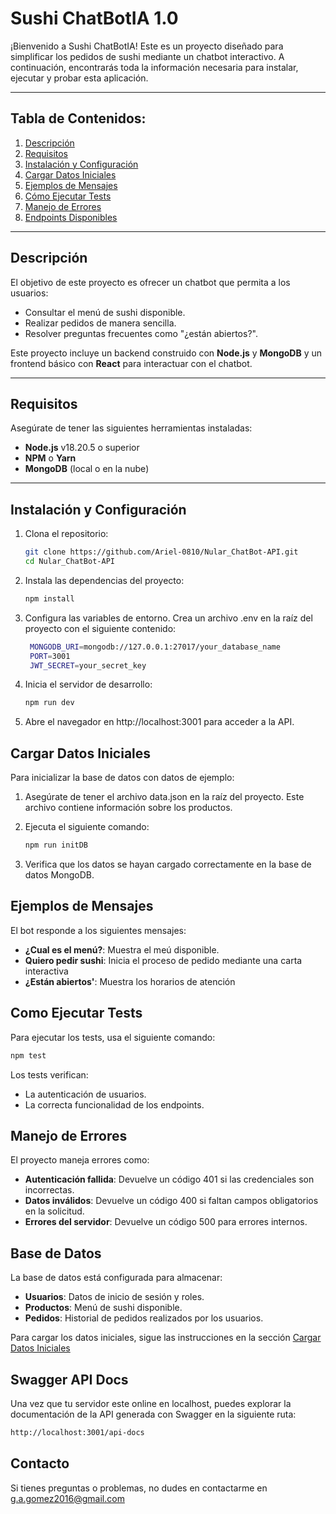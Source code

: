 # Sushi ChatBotIA 1.0

¡Bienvenido a Sushi ChatBotIA! Este es un proyecto diseñado para simplificar los pedidos de sushi mediante un chatbot interactivo. A continuación, encontrarás toda la información necesaria para instalar, ejecutar y probar esta aplicación.

---

## Tabla de Contenidos:
1. [Descripción](#descripción)
2. [Requisitos](#requisitos)
3. [Instalación y Configuración](#instalación-y-configuración)
4. [Cargar Datos Iniciales](#cargar-datos-iniciales)
5. [Ejemplos de Mensajes](#ejemplos-de-mensajes)
6. [Cómo Ejecutar Tests](#cómo-ejecutar-tests)
7. [Manejo de Errores](#manejo-de-errores)
8. [Endpoints Disponibles](#endpoints-disponibles)

---

## Descripción

El objetivo de este proyecto es ofrecer un chatbot que permita a los usuarios:
- Consultar el menú de sushi disponible.
- Realizar pedidos de manera sencilla.
- Resolver preguntas frecuentes como "¿están abiertos?".

Este proyecto incluye un backend construido con **Node.js** y **MongoDB** y un frontend básico con **React** para interactuar con el chatbot.

---

## Requisitos

Asegúrate de tener las siguientes herramientas instaladas:
- **Node.js** v18.20.5 o superior
- **NPM** o **Yarn**
- **MongoDB** (local o en la nube)

---

## Instalación y Configuración

1. Clona el repositorio:
   ```bash
   git clone https://github.com/Ariel-0810/Nular_ChatBot-API.git
   cd Nular_ChatBot-API
   ```

2. Instala las dependencias del proyecto:
   ```bash
   npm install
   ```

3. Configura las variables de entorno. Crea un archivo .env en la raíz del proyecto con el siguiente contenido:
   ```bash
    MONGODB_URI=mongodb://127.0.0.1:27017/your_database_name
    PORT=3001
    JWT_SECRET=your_secret_key
   ```

4. Inicia el servidor de desarrollo:
   ```bash
   npm run dev
   ```

5. Abre el navegador en http://localhost:3001 para acceder a la API.


## Cargar Datos Iniciales

Para inicializar la base de datos con datos de ejemplo:

1. Asegúrate de tener el archivo data.json en la raíz del proyecto. Este archivo contiene información sobre los productos.

2. Ejecuta el siguiente comando:
   ```bash
   npm run initDB
   ```

3. Verifica que los datos se hayan cargado correctamente en la base de datos MongoDB.

## Ejemplos de Mensajes

El bot responde a los siguientes mensajes:
- **¿Cual es el menú?**: Muestra el meú disponible.
- **Quiero pedir sushi**: Inicia el proceso de pedido mediante una carta interactiva
- **¿Están abiertos'**: Muestra los horarios de atención

## Como Ejecutar Tests

Para ejecutar los tests, usa el siguiente comando:
   ```bash
   npm test
   ```
Los tests verifican:
- La autenticación de usuarios.
- La correcta funcionalidad de los endpoints.

## Manejo de Errores

El proyecto maneja errores como:

- **Autenticación fallida**: Devuelve un código 401 si las credenciales son incorrectas.
- **Datos inválidos**: Devuelve un código 400 si faltan campos obligatorios en la solicitud.
- **Errores del servidor**: Devuelve un código 500 para errores internos.

## Base de Datos

La base de datos está configurada para almacenar:

- **Usuarios**: Datos de inicio de sesión y roles.
- **Productos**: Menú de sushi disponible.
- **Pedidos**: Historial de pedidos realizados por los usuarios.

Para cargar los datos iniciales, sigue las instrucciones en la sección [Cargar Datos Iniciales](#cargar-datos-iniciales)

## Swagger API Docs
Una vez que tu servidor este online en localhost,
puedes explorar la documentación de la API generada con Swagger en la siguiente ruta:
   ```bash
   http://localhost:3001/api-docs
   ```
## Contacto
Si tienes preguntas o problemas, no dudes en contactarme en g.a.gomez2016@gmail.com
